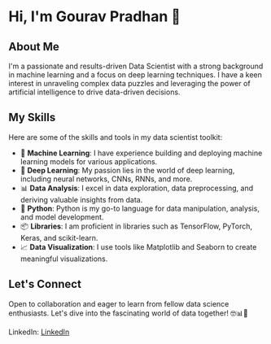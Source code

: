 # Hi, I'm Gourav Pradhan 👋

## About Me

I'm a passionate and results-driven Data Scientist with a strong background in machine learning and a focus on deep learning techniques. I have a keen interest in unraveling complex data puzzles and leveraging the power of artificial intelligence to drive data-driven decisions.

## My Skills

Here are some of the skills and tools in my data scientist toolkit:

- 🤖 **Machine Learning**: I have experience building and deploying machine learning models for various applications.
- 🧠 **Deep Learning**: My passion lies in the world of deep learning, including neural networks, CNNs, RNNs, and more.
- 📊 **Data Analysis**: I excel in data exploration, data preprocessing, and deriving valuable insights from data.
- 🐍 **Python**: Python is my go-to language for data manipulation, analysis, and model development.
- 📦 **Libraries**: I am proficient in libraries such as TensorFlow, PyTorch, Keras, and scikit-learn.
- 📈 **Data Visualization**: I use tools like Matplotlib and Seaborn to create meaningful visualizations.


## Let's Connect

Open to collaboration and eager to learn from fellow data science enthusiasts. Let's dive into the fascinating world of data together! 🤓📊🤖

LinkedIn: [LinkedIn](https://www.linkedin.com/in/gourav07/) 


